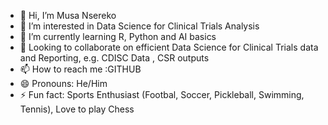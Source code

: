 - 👋 Hi, I’m Musa Nsereko
- 👀 I’m interested in Data Science for Clinical Trials Analysis
- 🌱 I’m currently learning R, Python and AI basics
- 💞️ Looking to collaborate on efficient Data Science for Clinical Trials data and Reporting, e.g. CDISC Data , CSR outputs
- 📫 How to reach me :GITHUB
- 😄 Pronouns: He/Him
- ⚡ Fun fact: Sports Enthusiast (Footbal, Soccer, Pickleball, Swimming, Tennis), Love to play Chess

<!---
musansereko/musansereko is a ✨ special ✨ repository because its `README.md` (this file) appears on your GitHub profile.
You can click the Preview link to take a look at your changes.
--->
